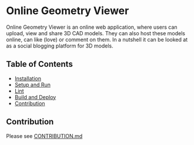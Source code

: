 # Online Geometry Viewer

Online Geometry Viewer is an online web application, where users can upload, view
and share 3D CAD models. They can also host these models online, can like (love)
or comment on them. In a nutshell it can be looked at as a social blogging 
platform for 3D models. 

## Table of Contents

- [Installation](#installation)
- [Setup and Run](#setup-and-run)
- [Lint](#lint)
- [Build and Deploy](#build-and-deploy)
- [Contribution](#contribution)

## Contribution
Please see [CONTRIBUTION.md](CONTRIBUTING.md)
